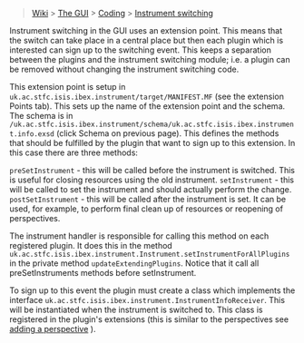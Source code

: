 > [Wiki](Home) > [The GUI](The-GUI) > [Coding](GUI-Coding) > [Instrument switching](Instrument-switching)

Instrument switching in the GUI uses an extension point. This means that the switch can take place in a central place but then each plugin which is interested can sign up to the switching event. This keeps a separation between the plugins and the instrument switching module; i.e. a plugin can be removed without changing the instrument switching code.


This extension point is setup in `uk.ac.stfc.isis.ibex.instrument/target/MANIFEST.MF` (see the extension Points tab). This sets up the name of the extension point and the schema. The schema is in `/uk.ac.stfc.isis.ibex.instrument/schema/uk.ac.stfc.isis.ibex.instrument.info.exsd` (click Schema on previous page). This defines the methods that should be fulfilled by the plugin that want to sign up to this extension. In this case there are three methods:

   `preSetInstrument` - this will be called before the instrument is switched. This is useful for closing resources using the old instrument.
   `setInstrument` - this will be called to set the instrument and should actually perform the change.
   `postSetInstrument` - this will be called after the instrument is set. It can be used, for example, to perform final clean up of resources or reopening of perspectives.

The instrument handler is responsible for calling this method on each registered plugin. It does this in the method `uk.ac.stfc.isis.ibex.instrument.Instrument.setInstrumentForAllPlugins` in the private method `updateExtendingPlugins`. Notice that it call all preSetInstruments methods before setInstrument.

To sign up to this event the plugin must create a class which implements the interface `uk.ac.stfc.isis.ibex.instrument.InstrumentInfoReceiver`. This will be instantiated when the instrument is switched to. This class is registered in the plugin's extensions (this is similar to the perspectives see [adding a perspective](Adding-a-Button-to-the-Perspective-Switcher#adding-the-perspective-and-view-to-the-gui) ).
